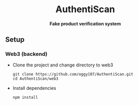 <h1 align="center">AuthentiScan</h1>

<h4 align="center">Fake product verification system</h4>

## Setup

### Web3 (backend)

- Clone the project and change directory to web3

    ```shell
    git clone https://github.com/oggy107/AuthentiScan.git
    cd AuthentiScan/web3
    ```

- Install dependencies

  ```shell
  npm install
  ```

